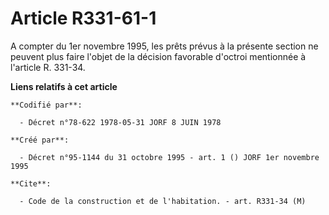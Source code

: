 # Article R331-61-1

A compter du 1er novembre 1995, les prêts prévus à la présente section ne peuvent plus faire l'objet de la décision favorable
d'octroi mentionnée à l'article R. 331-34.

**Liens relatifs à cet article**

	**Codifié par**:

	  - Décret n°78-622 1978-05-31 JORF 8 JUIN 1978

	**Créé par**:

	  - Décret n°95-1144 du 31 octobre 1995 - art. 1 () JORF 1er novembre 1995

	**Cite**:

	  - Code de la construction et de l'habitation. - art. R331-34 (M)
